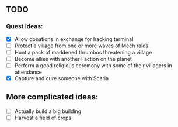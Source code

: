﻿## TODO

### Quest Ideas:
 - [x] Allow donations in exchange for hacking terminal
 - [ ] Protect a village from one or more waves of Mech raids
 - [ ] Hunt a pack of maddened thrumbos threatening a village
 - [ ] Become allies with another Faction on the planet
 - [ ] Perform a good religious ceremony with some of their villagers in attendance
 - [x] Capture and cure someone with Scaria

## More complicated ideas:
 - [ ] Actually build a big building
 - [ ] Harvest a field of crops